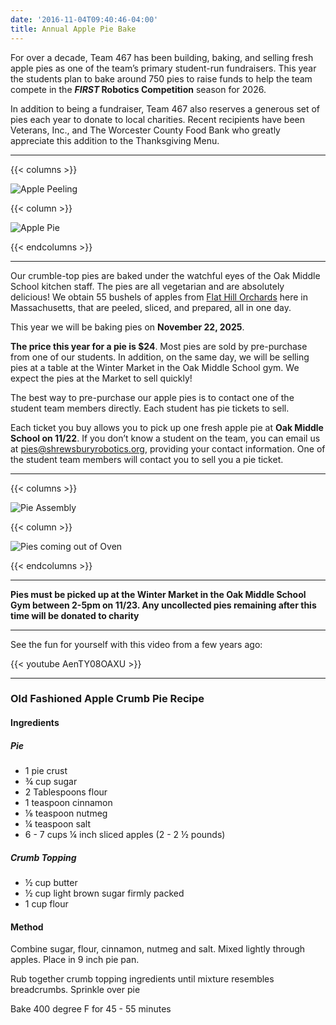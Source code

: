 ```yaml
---
date: '2016-11-04T09:40:46-04:00'
title: Annual Apple Pie Bake
---
```


For over a decade, Team 467 has been building, baking, and selling fresh apple pies as one of the team’s primary student-run fundraisers. This year the students plan to bake around 750 pies to raise funds to help the team compete in the **_FIRST_ Robotics Competition** season for 2026.

In addition to being a fundraiser, Team 467 also reserves a generous set of pies each year to donate to local charities. Recent recipients have been Veterans, Inc., and The Worcester County Food Bank who greatly appreciate this addition to the Thanksgiving Menu.

---

{{< columns >}}

![Apple Peeling](Apple-Peeling.jpg)

{{< column >}}

![Apple Pie](Apple-Pie.jpg)

{{< endcolumns >}}

---

Our crumble-top pies are baked under the watchful eyes of the Oak Middle School kitchen staff. The pies are all vegetarian and are absolutely delicious! We obtain 55 bushels of apples from [Flat Hill Orchards](https://www.flathillorchards.com) here in Massachusetts, that are peeled, sliced, and prepared, all in one day.

This year we will be baking pies on **November 22, 2025**.

**The price this year for a pie is $24**. Most pies are sold by pre-purchase from one of our students. In addition, on the same day, we will be selling pies at a table at the Winter Market in the Oak Middle School gym. We expect the pies at the Market to sell quickly!

The best way to pre-purchase our apple pies is to contact one of the student team members directly. Each student has pie tickets to sell.

Each ticket you buy allows you to pick up one fresh apple pie at **Oak Middle School on 11/22**. If you don’t know a student on the team, you can email us at [pies@shrewsburyrobotics.org](mailto:pies@shrewsburyrobotics.org), providing your contact information. One of the student team members will contact you to sell you a pie ticket.

---

{{< columns >}}

![Pie Assembly](Pie-Assembly.jpg)

{{< column >}}

![Pies coming out of Oven](Oven.jpg)

{{< endcolumns >}}

---

**Pies must be picked up at the Winter Market in the Oak Middle School Gym between 2-5pm on 11/23. Any uncollected pies remaining after this time will be donated to charity**

---

See the fun for yourself with this video from a few years ago:

{{< youtube AenTY08OAXU >}}

---

### Old Fashioned Apple Crumb Pie Recipe

#### Ingredients
##### Pie
* 1 pie crust
* ¾ cup sugar
* 2 Tablespoons flour
* 1 teaspoon cinnamon
* ⅛ teaspoon nutmeg
* ¼ teaspoon salt
* 6 - 7 cups ¼ inch sliced apples (2 - 2 ½ pounds)

##### Crumb Topping
* ½ cup butter
* ½ cup light brown sugar firmly packed
* 1 cup flour

#### Method
Combine sugar, flour, cinnamon, nutmeg and salt. Mixed lightly through apples. Place in 9 inch
pie pan.

Rub together crumb topping ingredients until mixture resembles breadcrumbs.  Sprinkle over pie

Bake 400 degree F for 45 - 55 minutes